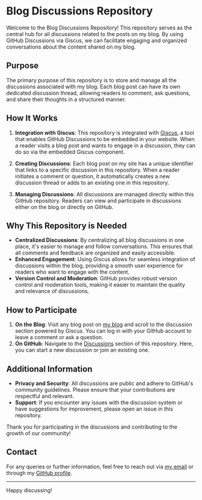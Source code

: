 # Blog Discussions Repository

Welcome to the Blog Discussions Repository! This repository serves as the central hub for all discussions related to the posts on my blog. By using GitHub Discussions via Giscus, we can facilitate engaging and organized conversations about the content shared on my blog.

## Purpose

The primary purpose of this repository is to store and manage all the discussions associated with my blog. Each blog post can have its own dedicated discussion thread, allowing readers to comment, ask questions, and share their thoughts in a structured manner.

## How It Works

1. **Integration with Giscus**: This repository is integrated with [Giscus](https://giscus.app/), a tool that enables GitHub Discussions to be embedded in your website. When a reader visits a blog post and wants to engage in a discussion, they can do so via the embedded Giscus component.
2. **Creating Discussions**: Each blog post on my site has a unique identifier that links to a specific discussion in this repository. When a reader initiates a comment or question, it automatically creates a new discussion thread or adds to an existing one in this repository.

3. **Managing Discussions**: All discussions are managed directly within this GitHub repository. Readers can view and participate in discussions either on the blog or directly on GitHub.

## Why This Repository is Needed

- **Centralized Discussions**: By centralizing all blog discussions in one place, it's easier to manage and follow conversations. This ensures that all comments and feedback are organized and easily accessible.
- **Enhanced Engagement**: Using Giscus allows for seamless integration of discussions within the blog, providing a smooth user experience for readers who want to engage with the content.
- **Version Control and Moderation**: GitHub provides robust version control and moderation tools, making it easier to maintain the quality and relevance of discussions.

## How to Participate

1. **On the Blog**: Visit any blog post on [my blog](https://andreluizv.dev.br/blog) and scroll to the discussion section powered by Giscus. You can log in with your GitHub account to leave a comment or ask a question.
2. **On GitHub**: Navigate to the [Discussions]([https://github.com/YourUsername/YourRepository/discussions](https://github.com/AndrelhVieira/blog_discuss_base/discussions)) section of this repository. Here, you can start a new discussion or join an existing one.

## Additional Information

- **Privacy and Security**: All discussions are public and adhere to GitHub's community guidelines. Please ensure that your contributions are respectful and relevant.
- **Support**: If you encounter any issues with the discussion system or have suggestions for improvement, please open an issue in this repository.

Thank you for participating in the discussions and contributing to the growth of our community!

## Contact

For any queries or further information, feel free to reach out via [my email](mailto:andreluizhillerv@gmail.com) or through my [GitHub profile](https://github.com/AndrelhVieira).

---

Happy discussing!
